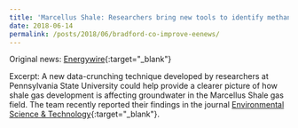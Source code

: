 ```yaml
---
title: 'Marcellus Shale: Researchers bring new tools to identify methane sources'
date: 2018-06-14
permalink: /posts/2018/06/bradford-co-improve-eenews/
---
```


Original news: [Energywire](https://www.eenews.net/energywire/2018/06/14/stories/1060084453){:target="_blank"}

Excerpt: A new data-crunching technique developed by researchers at Pennsylvania State University could help provide a clearer picture of how shale gas development is affecting groundwater in the Marcellus Shale gas field. The team recently reported their findings in the journal [Environmental Science & Technology](/files/Wen_2018_EST.pdf){:target="_blank"}.
